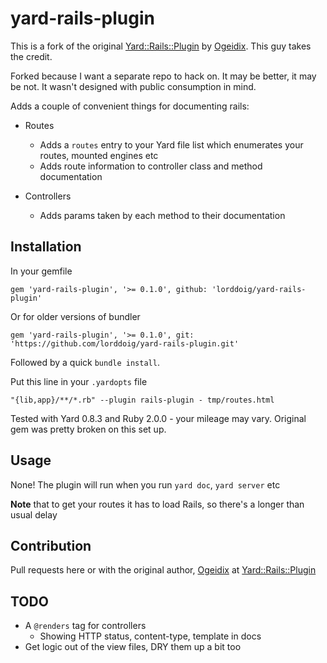 # yard-rails-plugin

This is a fork of the original [Yard::Rails::Plugin](https://github.com/ogeidix/yard-rails-plugin) by [Ogeidix](https://github.com/ogeidix).  This guy takes the credit.

Forked because I want a separate repo to hack on.  It may be better, it may be not.  It wasn't designed with public consumption in mind.

Adds a couple of convenient things for documenting rails:

* Routes
  * Adds a `routes` entry to your Yard file list which enumerates your routes, mounted engines etc
  * Adds route information to controller class and method documentation

* Controllers
  * Adds params taken by each method to their documentation

## Installation

In your gemfile

    gem 'yard-rails-plugin', '>= 0.1.0', github: 'lorddoig/yard-rails-plugin'

Or for older versions of bundler

    gem 'yard-rails-plugin', '>= 0.1.0', git: 'https://github.com/lorddoig/yard-rails-plugin.git'

Followed by a quick `bundle install`.

Put this line in your `.yardopts` file

    "{lib,app}/**/*.rb" --plugin rails-plugin - tmp/routes.html

Tested with Yard 0.8.3 and Ruby 2.0.0 - your mileage may vary.  Original gem was pretty broken on this set up.

## Usage

None!  The plugin will run when you run `yard doc`, `yard server` etc

**Note** that to get your routes it has to load Rails, so there's a longer than usual delay

## Contribution

Pull requests here or with the original author, [Ogeidix](https://github.com/ogeidix) at [Yard::Rails::Plugin](https://github.com/ogeidix/yard-rails-plugin)

## TODO

* A `@renders` tag for controllers
  * Showing HTTP status, content-type, template in docs
* Get logic out of the view files, DRY them up a bit too
